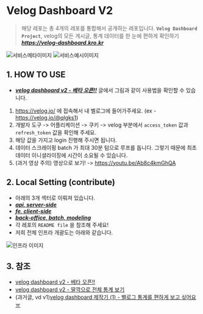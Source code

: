 # Velog Dashboard V2

> 해당 레포는 총 4개의 레포를 통합해서 공개하는 레포입니다.
> **`Velog Dashboard Project`**, velog의 모든 게시글, 통계 데이터를 한 눈에 편하게 확인하기
> ***https://velog-dashboard.kro.kr***

![서비스메타이미지](https://velog-dashboard.kro.kr/opengraph-image.png)
![서비스예시이미지](https://velog.velcdn.com/images/qlgks1/post/d2e824ed-2d25-4292-83ac-167efb2af50f/image.png)


## 1. HOW TO USE

- ***[velog dashboard v2 - 베타 오픈!!](https://velog.io/@qlgks1/velog-dashboard-v2-%EB%B2%A0%ED%83%80-%EC%98%A4%ED%94%88-%EA%B7%B8%EB%A6%AC%EA%B3%A0-%EA%B5%AC%EC%9D%B8)*** 글에서 그림과 같이 사용법을 확인할 수 있습니다. 


1. https://velog.io/ 에 접속해서 내 벨로그에 들어가주세요. (ex - https://velog.io/@qlgks1)
2. 개발자 도구 -> 어플리케이션 -> 쿠키 -> velog 부분에서 `access_token` 값과 `refresh_token` 값을 확인해 주세요.
3. 해당 값을 가지고 login 진행해 주시면 됩니다. 
4. 데이터 스크레이핑 batch 가 최대 30분 텀으로 루프를 돕니다. 그렇기 때문에 최초 데이터 이니셜라이징에 시간이 소요될 수 있습니다.
5. (과거 영상 주의) 영상으로 보기! -> https://youtu.be/Ab8c4kmGhQA


## 2. Local Setting (contribute)

- 아래의 3개 섹터로 이뤄져 있습니다.
- ***[api, server-side](https://github.com/Check-Data-Out/velog-dashboard-v2-api)***
- ***[fe, client-side](https://github.com/Check-Data-Out/velog-dashboard-v2-fe)***
- ***[back-office, batch, modeling](https://github.com/Check-Data-Out/velog-dashboard-v2-back-office)***
- 각 레포의 `README file` 을 참조해 주세요!
- 저희 전체 인프라 개괄도는 아래와 같습니다. 

![인프라 이미지](https://velog.velcdn.com/images/qlgks1/post/8b446ed9-7b56-43f7-a161-e5e8c562a3ef/image.png)



## 3. 참조

- [velog dashboard v2 - 베타 오픈!!](https://velog.io/@qlgks1/velog-dashboard-v2-%EB%B2%A0%ED%83%80-%EC%98%A4%ED%94%88-%EA%B7%B8%EB%A6%AC%EA%B3%A0-%EA%B5%AC%EC%9D%B8)
- [velog dashboard v2 - 딸깍으로 전체 통계 보기](https://velog.io/@qlgks1/velog-dashboard-v2-%EB%94%B8%EA%B9%8D%EC%9C%BC%EB%A1%9C-%EC%A0%84%EC%B2%B4-%ED%86%B5%EA%B3%84-%EB%B3%B4%EA%B8%B0)
- (과거글, vd v1)[velog dashboard 제작기 (1) - 벨로그 통계를 편하게 보고 싶어요 ㅠ](https://velog.io/@qlgks1/velog-dashboard-%EC%A0%9C%EC%9E%91%EA%B8%B0-%EB%B2%A8%EB%A1%9C%EA%B7%B8-%ED%86%B5%EA%B3%84%EB%A5%BC-%ED%8E%B8%ED%95%98%EA%B2%8C-%EB%B3%B4%EA%B3%A0-%EC%8B%B6%EC%96%B4%EC%9A%94-%E3%85%A0)